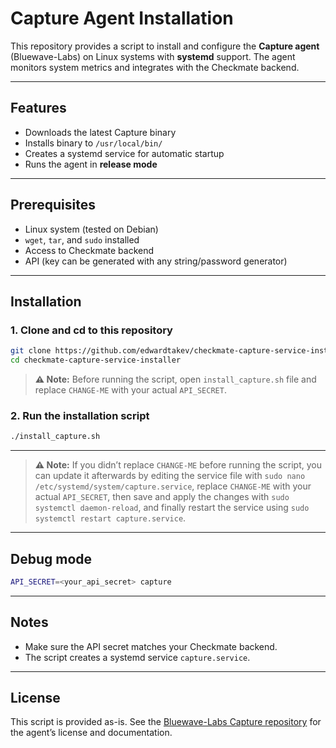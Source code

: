 # Capture Agent Installation

This repository provides a script to install and configure the **Capture agent** (Bluewave-Labs) on Linux systems with **systemd** support. The agent monitors system metrics and integrates with the Checkmate backend.

---
## Features

* Downloads the latest Capture binary
* Installs binary to `/usr/local/bin/`
* Creates a systemd service for automatic startup
* Runs the agent in **release mode**

---
## Prerequisites

* Linux system (tested on Debian)
* `wget`, `tar`, and `sudo` installed
* Access to Checkmate backend
* API (key can be generated with any string/password generator)

---
## Installation

### 1. Clone and cd to this repository

```bash
git clone https://github.com/edwardtakev/checkmate-capture-service-installer.git
cd checkmate-capture-service-installer
```

> **⚠ Note:** Before running the script, open `install_capture.sh` file and replace `CHANGE-ME` with your actual `API_SECRET`.

### 2. Run the installation script

```bash
./install_capture.sh
```
---
> **⚠ Note:** If you didn’t replace `CHANGE-ME` before running the script, you can update it afterwards by editing the service file with `sudo nano /etc/systemd/system/capture.service`, replace `CHANGE-ME` with your actual `API_SECRET`, then save and apply the changes with `sudo systemctl daemon-reload`, and finally restart the service using `sudo systemctl restart capture.service`.

---
## Debug mode

```bash
API_SECRET=<your_api_secret> capture
```

---
## Notes

* Make sure the API secret matches your Checkmate backend.
* The script creates a systemd service `capture.service`.

---
## License

This script is provided as-is. See the [Bluewave-Labs Capture repository](https://github.com/bluewave-labs/capture) for the agent’s license and documentation.

